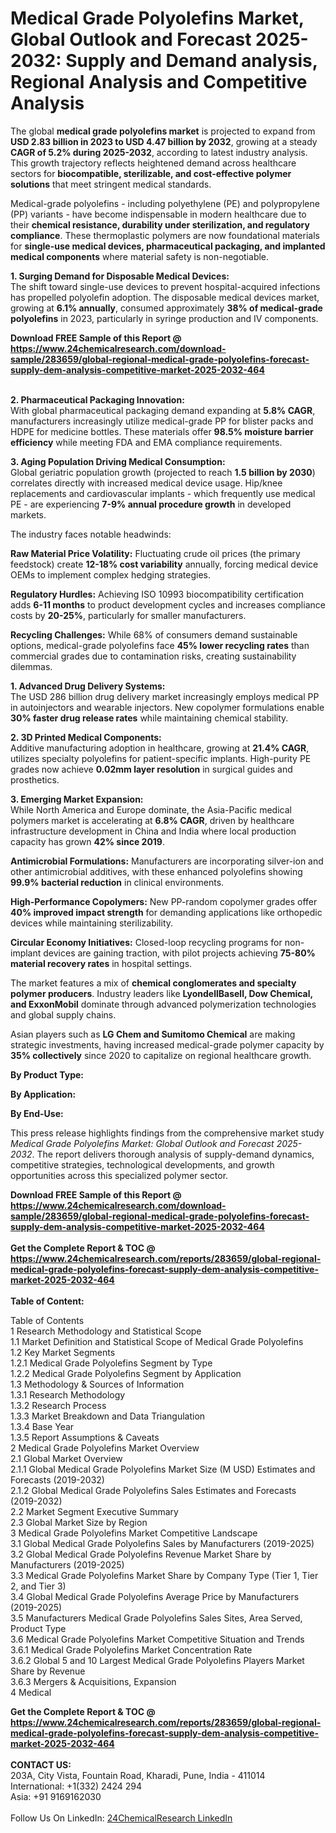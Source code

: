 <h1>Medical Grade Polyolefins Market, Global Outlook and Forecast 2025-2032: Supply and Demand analysis, Regional Analysis and Competitive Analysis</h1><p>The global <strong>medical grade polyolefins market</strong> is projected to expand from <strong>USD 2.83 billion in 2023 to USD 4.47 billion by 2032</strong>, growing at a steady <strong>CAGR of 5.2% during 2025-2032</strong>, according to latest industry analysis. This growth trajectory reflects heightened demand across healthcare sectors for <strong>biocompatible, sterilizable, and cost-effective polymer solutions</strong> that meet stringent medical standards.</p><p>Medical-grade polyolefins - including polyethylene (PE) and polypropylene (PP) variants - have become indispensable in modern healthcare due to their <strong>chemical resistance, durability under sterilization, and regulatory compliance</strong>. These thermoplastic polymers are now foundational materials for <strong>single-use medical devices, pharmaceutical packaging, and implanted medical components</strong> where material safety is non-negotiable.</p><p><strong>1. Surging Demand for Disposable Medical Devices:</strong><br>
The shift toward single-use devices to prevent hospital-acquired infections has propelled polyolefin adoption. The disposable medical devices market, growing at <strong>6.1% annually</strong>, consumed approximately <strong>38% of medical-grade polyolefins</strong> in 2023, particularly in syringe production and IV components.</p><div><b>Download FREE Sample of this Report @ 
            <a href="https://www.24chemicalresearch.com/download-sample/283659/global-regional-medical-grade-polyolefins-forecast-supply-dem-analysis-competitive-market-2025-2032-464">
            https://www.24chemicalresearch.com/download-sample/283659/global-regional-medical-grade-polyolefins-forecast-supply-dem-analysis-competitive-market-2025-2032-464</a></b></div><br><p><strong>2. Pharmaceutical Packaging Innovation:</strong><br>
With global pharmaceutical packaging demand expanding at <strong>5.8% CAGR</strong>, manufacturers increasingly utilize medical-grade PP for blister packs and HDPE for medicine bottles. These materials offer <strong>98.5% moisture barrier efficiency</strong> while meeting FDA and EMA compliance requirements.</p><p><strong>3. Aging Population Driving Medical Consumption:</strong><br>
Global geriatric population growth (projected to reach <strong>1.5 billion by 2030</strong>) correlates directly with increased medical device usage. Hip/knee replacements and cardiovascular implants - which frequently use medical PE - are experiencing <strong>7-9% annual procedure growth</strong> in developed markets.</p><p>The industry faces notable headwinds:</p><p><strong>Raw Material Price Volatility:</strong> Fluctuating crude oil prices (the primary feedstock) create <strong>12-18% cost variability</strong> annually, forcing medical device OEMs to implement complex hedging strategies.</p><p><strong>Regulatory Hurdles:</strong> Achieving ISO 10993 biocompatibility certification adds <strong>6-11 months</strong> to product development cycles and increases compliance costs by <strong>20-25%</strong>, particularly for smaller manufacturers.</p><p><strong>Recycling Challenges:</strong> While 68% of consumers demand sustainable options, medical-grade polyolefins face <strong>45% lower recycling rates</strong> than commercial grades due to contamination risks, creating sustainability dilemmas.</p><p><strong>1. Advanced Drug Delivery Systems:</strong><br>
The USD 286 billion drug delivery market increasingly employs medical PP in autoinjectors and wearable injectors. New copolymer formulations enable <strong>30% faster drug release rates</strong> while maintaining chemical stability.</p><p><strong>2. 3D Printed Medical Components:</strong><br>
Additive manufacturing adoption in healthcare, growing at <strong>21.4% CAGR</strong>, utilizes specialty polyolefins for patient-specific implants. High-purity PE grades now achieve <strong>0.02mm layer resolution</strong> in surgical guides and prosthetics.</p><p><strong>3. Emerging Market Expansion:</strong><br>
While North America and Europe dominate, the Asia-Pacific medical polymers market is accelerating at <strong>6.8% CAGR</strong>, driven by healthcare infrastructure development in China and India where local production capacity has grown <strong>42% since 2019</strong>.</p><p><strong>Antimicrobial Formulations:</strong> Manufacturers are incorporating silver-ion and other antimicrobial additives, with these enhanced polyolefins showing <strong>99.9% bacterial reduction</strong> in clinical environments.</p><p><strong>High-Performance Copolymers:</strong> New PP-random copolymer grades offer <strong>40% improved impact strength</strong> for demanding applications like orthopedic devices while maintaining sterilizability.</p><p><strong>Circular Economy Initiatives:</strong> Closed-loop recycling programs for non-implant devices are gaining traction, with pilot projects achieving <strong>75-80% material recovery rates</strong> in hospital settings.</p><p>The market features a mix of <strong>chemical conglomerates and specialty polymer producers</strong>. Industry leaders like <strong>LyondellBasell, Dow Chemical, and ExxonMobil</strong> dominate through advanced polymerization technologies and global supply chains.</p><p>Asian players such as <strong>LG Chem and Sumitomo Chemical</strong> are making strategic investments, having increased medical-grade polymer capacity by <strong>35% collectively</strong> since 2020 to capitalize on regional healthcare growth.</p><p><strong>By Product Type:</strong></p><p><strong>By Application:</strong></p><p><strong>By End-Use:</strong></p><p>This press release highlights findings from the comprehensive market study <em>Medical Grade Polyolefins Market: Global Outlook and Forecast 2025-2032</em>. The report delivers thorough analysis of supply-demand dynamics, competitive strategies, technological developments, and growth opportunities across this specialized polymer sector.</p><div><b>Download FREE Sample of this Report @ 
            <a href="https://www.24chemicalresearch.com/download-sample/283659/global-regional-medical-grade-polyolefins-forecast-supply-dem-analysis-competitive-market-2025-2032-464">
            https://www.24chemicalresearch.com/download-sample/283659/global-regional-medical-grade-polyolefins-forecast-supply-dem-analysis-competitive-market-2025-2032-464</a></b></div><br><div><b>Get the Complete Report & TOC @ 
            <a href="https://www.24chemicalresearch.com/reports/283659/global-regional-medical-grade-polyolefins-forecast-supply-dem-analysis-competitive-market-2025-2032-464">
            https://www.24chemicalresearch.com/reports/283659/global-regional-medical-grade-polyolefins-forecast-supply-dem-analysis-competitive-market-2025-2032-464</a></b></div><br>
            <b>Table of Content:</b><p>Table of Contents<br />
1 Research Methodology and Statistical Scope<br />
1.1 Market Definition and Statistical Scope of Medical Grade Polyolefins<br />
1.2 Key Market Segments<br />
1.2.1 Medical Grade Polyolefins Segment by Type<br />
1.2.2 Medical Grade Polyolefins Segment by Application<br />
1.3 Methodology & Sources of Information<br />
1.3.1 Research Methodology<br />
1.3.2 Research Process<br />
1.3.3 Market Breakdown and Data Triangulation<br />
1.3.4 Base Year<br />
1.3.5 Report Assumptions & Caveats<br />
2 Medical Grade Polyolefins Market Overview<br />
2.1 Global Market Overview<br />
2.1.1 Global Medical Grade Polyolefins Market Size (M USD) Estimates and Forecasts (2019-2032)<br />
2.1.2 Global Medical Grade Polyolefins Sales Estimates and Forecasts (2019-2032)<br />
2.2 Market Segment Executive Summary<br />
2.3 Global Market Size by Region<br />
3 Medical Grade Polyolefins Market Competitive Landscape<br />
3.1 Global Medical Grade Polyolefins Sales by Manufacturers (2019-2025)<br />
3.2 Global Medical Grade Polyolefins Revenue Market Share by Manufacturers (2019-2025)<br />
3.3 Medical Grade Polyolefins Market Share by Company Type (Tier 1, Tier 2, and Tier 3)<br />
3.4 Global Medical Grade Polyolefins Average Price by Manufacturers (2019-2025)<br />
3.5 Manufacturers Medical Grade Polyolefins Sales Sites, Area Served, Product Type<br />
3.6 Medical Grade Polyolefins Market Competitive Situation and Trends<br />
3.6.1 Medical Grade Polyolefins Market Concentration Rate<br />
3.6.2 Global 5 and 10 Largest Medical Grade Polyolefins Players Market Share by Revenue<br />
3.6.3 Mergers & Acquisitions, Expansion<br />
4 Medical</p><div><b>Get the Complete Report & TOC @ 
            <a href="https://www.24chemicalresearch.com/reports/283659/global-regional-medical-grade-polyolefins-forecast-supply-dem-analysis-competitive-market-2025-2032-464">
            https://www.24chemicalresearch.com/reports/283659/global-regional-medical-grade-polyolefins-forecast-supply-dem-analysis-competitive-market-2025-2032-464</a></b></div><br><b>CONTACT US:</b><br>
            203A, City Vista, Fountain Road, Kharadi, Pune, India - 411014<br>
            International: +1(332) 2424 294<br>
            Asia: +91 9169162030 <br><br>
            Follow Us On LinkedIn: <a href="https://www.linkedin.com/company/24chemicalresearch/">24ChemicalResearch LinkedIn</a>